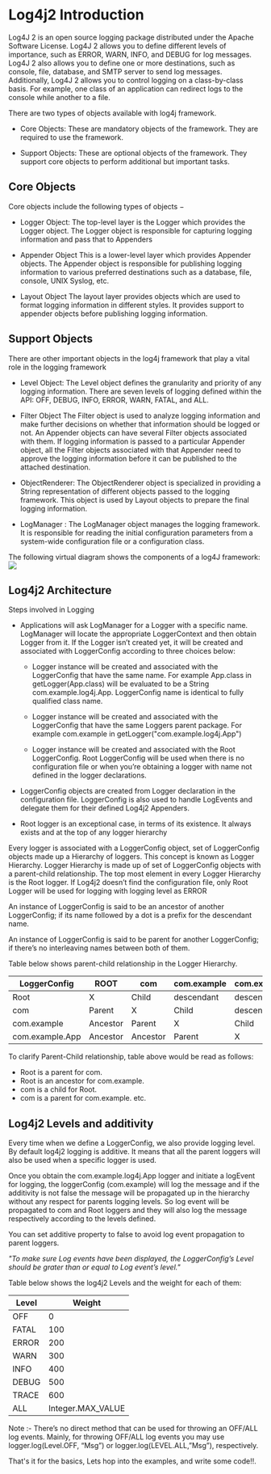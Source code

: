 # Log4j2 Introduction

Log4J 2 is an open source logging package distributed under the Apache Software License.
Log4J 2 allows you to define different levels of importance, such as ERROR, WARN, INFO, and DEBUG for log messages.
Log4J 2 also allows you to define one or more destinations, such as console, file, database, and SMTP server to send log messages.
Additionally, Log4J 2 allows you to control logging on a class-by-class basis. 
For example, one class of an application can redirect logs to the console while another to a file.


There are two types of objects available with log4j framework.

- Core Objects: These are mandatory objects of the framework. They are required to use the framework.

- Support Objects: These are optional objects of the framework. They support core objects to perform additional but important tasks.


## Core Objects
Core objects include the following types of objects −

- Logger Object:  The top-level layer is the Logger which provides the Logger object. The Logger object is responsible for capturing logging information and pass that to Appenders

- Appender Object This is a lower-level layer which provides Appender objects. The Appender object is responsible for publishing logging information to various preferred destinations such as a database, file, console, UNIX Syslog, etc.</li>

- Layout Object
The layout layer provides objects which are used to format logging information in different styles. It provides support to appender objects before publishing logging information.



## Support Objects
There are other important objects in the log4j framework that play a vital role in the logging framework

- Level Object:
The Level object defines the granularity and priority of any logging information. There are seven levels of logging defined within the API: OFF, DEBUG, INFO, ERROR, WARN, FATAL, and ALL. 
- Filter Object 
The Filter object is used to analyze logging information and make further decisions on whether that information should be logged or not.
An Appender objects can have several Filter objects associated with them. If logging information is passed to a particular Appender object, all the Filter objects associated with that Appender need to approve the logging information before it can be published to the attached destination.


- ObjectRenderer: 
The ObjectRenderer object is specialized in providing a String representation of different objects passed to the logging framework. This object is used by Layout objects to prepare the final logging information.

- LogManager : 
The LogManager object manages the logging framework. It is responsible for reading the initial configuration parameters from a system-wide configuration file or a configuration class.


The following virtual diagram shows the components of a log4J framework:
<img src='http://www.tutorialspoint.com/log4j/images/log4j-arch.jpg'/>

## Log4j2 Architecture

Steps involved in Logging

- Applications will ask LogManager for a Logger with a specific name. LogManager will locate the appropriate LoggerContext and then obtain Logger from it. If the Logger isn’t created yet, it will be created and associated with LoggerConfig according to three choices below: 
    - Logger instance will be created and associated with the LoggerConfig that have the same name. For example App.class in getLogger(App.class) will be evaluated to be a String com.example.log4j.App. LoggerConfig name is identical to fully qualified class name.
    - Logger instance will be created and associated with the LoggerConfig that have the same Loggers parent package. For example com.example in getLogger("com.example.log4j.App")

    - Logger instance will be created and associated with the Root LoggerConfig. Root LoggerConfig will be used when there is no configuration file or when you’re obtaining a logger with name not defined in the logger declarations.


- LoggerConfig objects are created from Logger declaration in the configuration file. LoggerConfig is also used to handle LogEvents and delegate them for their defined Log4j2 Appenders.

- Root logger is an exceptional case, in terms of its existence. It always exists and at the top of any logger hierarchy


Every logger is associated with a LoggerConfig object, set of LoggerConfig objects made up a Hierarchy of loggers. This concept is known as Logger Hierarchy.
Logger Hierarchy is made up of set of LoggerConfig objects with a parent-child relationship. The top most element in every Logger Hierarchy is the Root logger.
If Log4j2 doesn’t find the configuration file, only Root Logger will be used for logging with logging level as ERROR


An instance of LoggerConfig is said to be an ancestor of another LoggerConfig; if its name followed by a dot is a prefix for the descendant name.

An instance of LoggerConfig is said to be parent for another LoggerConfig; if there’s no interleaving names between both of them.

Table below shows parent-child relationship in the Logger Hierarchy.

|LoggerConfig|ROOT	|com|	com.example|	com.example.App|
|------------|------|---|------------|-----------------|
|Root|X|Child|descendant|descendant|
|com |Parent|	X	|Child|	descendant|
|com.example|	Ancestor|Parent|X	|Child|
|com.example.App|Ancestor|Ancestor|	Parent|X|


To clarify Parent-Child relationship, table above would be read as follows:

- Root is a parent for com.
- Root is an ancestor for com.example.
- com is a child for Root.
- com is a parent for com.example. etc.


## Log4j2 Levels and additivity
Every time when we define a LoggerConfig, we also provide logging level. By default log4j2 logging is additive. It means that all the parent loggers will also be used when a specific logger is used.

Once you obtain the com.example.log4j.App logger and initiate a logEvent for logging, the loggerConfig (com.example) will log the message and if the additivity is not false the message will be propagated up in the hierarchy without any respect for parents logging levels. So log event will be propagated to com and Root loggers and they will also log the message respectively according to the levels defined.

You can set additive property to false to avoid log event propagation to parent loggers.

<i>"To make sure Log events have been displayed, the LoggerConfig’s Level should be grater than or equal to Log event’s level."</i>

Table below shows the log4j2 Levels and the weight for each of them:

|Level|Weight|
|-----|------|
|OFF    |0     |
|FATAL  |   100|
|ERROR	|   200|
|WARN	  |   300|
|INFO	  |   400|
|DEBUG	|   500|
|TRACE	|   600|
|ALL    |  Integer.MAX_VALUE|

Note :- 
There’s no direct method that can be used for throwing an OFF/ALL log events.
Mainly, for throwing OFF/ALL log events you may use logger.log(Level.OFF, “Msg”) or logger.log(LEVEL.ALL,”Msg”), respectively.

That's it for the basics, Lets hop into the examples, and write some code!!.
